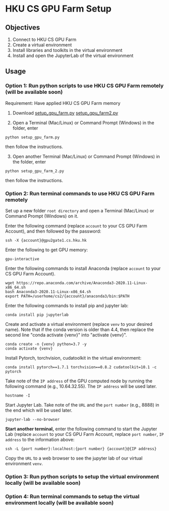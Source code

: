 
# HKU CS GPU Farm Setup

## __Objectives__
1. Connect to HKU CS GPU Farm
2. Create a virtual environment
3. Install libraries and toolkits in the virtual environment
4. Install and open the JupyterLab of the virtual environment


## __Usage__

### Option 1: Run python scripts to use HKU CS GPU Farm remotely (will be available soon)

Requirement: Have applied HKU CS GPU Farm memory

1. Download <a href=# target="_blank">setup_gpu_farm.py</a> <a href=# target="_blank">setup_gpu_farm2.py</a>

2. Open a Terminal (Mac/Linux) or Command Prompt (Windows) in the folder, enter 
```
python setup_gpu_farm.py
```
then follow the instructions. 

3. Open another Terminal (Mac/Linux) or Command Prompt (Windows) in the folder, enter 
```
python setup_gpu_farm_2.py
```
then follow the instructions. 


### Option 2: Run terminal commands to use HKU CS GPU Farm remotely

Set up a new folder ```root directory``` and open a Terminal (Mac/Linux) or Command Prompt (Windows) on it.

Enter the following command (replace ```account``` to your CS GPU Farm Account), and then followed by the password: 

```
ssh -X {account}@gpu2gate1.cs.hku.hk
```

Enter the following to get GPU memory: 

```
gpu-interactive
```

Enter the following commands to install Anaconda (replace ```account``` to your CS GPU Farm Account).

```
wget https://repo.anaconda.com/archive/Anaconda3-2020.11-Linux-x86_64.sh
bash Anaconda3-2020.11-Linux-x86_64.sh
export PATH=/userhome/cs2/{account}/anaconda3/bin:$PATH
```

Enter the following commands to install pip and jupyter lab: 

```
conda install pip jupyterlab
```

Create and activate a virtual environment (replace ```venv``` to your desired name). Note that if the conda version is older than 4.4, then replace the second line "conda activate {venv}" into "activate {venv}". 

```
conda create -n {venv} python=3.7 -y
conda activate {venv}
```

Install Pytorch, torchvision, cudatoolkit in the virtual environment: 

```
conda install pytorch==1.7.1 torchvision==0.8.2 cudatoolkit=10.1 -c pytorch
```

Take note of the ```IP address``` of the GPU computed node by running the following command (e.g., 10.64.32.55). The ```IP address``` will be used later. 

```
hostname -I
```

Start Jupyter Lab. Take note of the ```URL``` and the ```port number``` (e.g., 8888) in the end which will be used later. 

```
jupyter-lab --no-browser
```

__Start another terminal,__ enter the following command to start the Jupyter Lab (replace ```account``` to your CS GPU Farm Account, replace ```port number```, ```IP address``` to the information above: 
```
ssh -L {port number}:localhost:{port number} {account}@{IP address}
```

Copy the ```URL``` to a web browser to see the jupyter lab of our virtual environment ```venv```. 


### Option 3: Run python scripts to setup the virtual environment locally (will be available soon)


### Option 4: Run terminal commands to setup the virtual environment locally (will be available soon)







